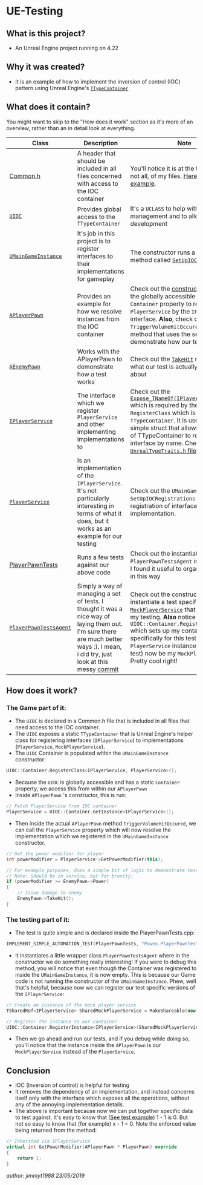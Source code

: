 # UE-Testing 

## What is this project?
- An Unreal Engine project running on 4.22

## Why it was created?
- It is an example of how to implement the inversion of control (IOC) pattern using Unreal Engine's [`TTypeContainer`](https://api.unrealengine.com/INT/API/Runtime/Core/Misc/TTypeContainer/index.html)

## What does it contain?

You might want to skip to the "How does it work" section as it's more of an overview, rather than an in detail look at everything.

|Class|Description|Note|
|--|--|--|
|[Common.h](Source/Testing/Common.h)|A header that should be included in all files concerned with access to the IOC container|You'll notice it is at the top of most, if not all, of my files. [Here is an example](https://github.com/jimmyt1988/UE-Testing/blob/49985ebbbd00fabea41edd78dd5d7d67975acfba/Source/Testing/Pawns/PlayerPawn.h#L5).|
|[`UIOC`](Source/Testing/IOC.h)|Provides global access to the `TTypeContainer`|It's a `UCLASS` to help with memory management and to allow for further development|
|[`UMainGameInstance`](Source/Testing/GameInstances/MainGameInstance.h)|It's job in this project is to register interfaces to their implementations for gameplay|The constructor runs a private method called [`SetUpIOCRegistrations`](https://github.com/jimmyt1988/UE-Testing/blob/49985ebbbd00fabea41edd78dd5d7d67975acfba/Source/Testing/GameInstances/MainGameInstance.cpp#L13-L16)|
|[`APlayerPawn`](Source/Testing/Pawns/PlayerPawn.h)|Provides an example for how we resolve instances from the IOC container|Check out the [constructor](https://github.com/jimmyt1988/UE-Testing/blob/49985ebbbd00fabea41edd78dd5d7d67975acfba/Source/Testing/Pawns/PlayerPawn.cpp#L9-L18) which uses the globally accessible `UIOC` static `Container` property to resolve a `PlayerService` by the `IPlayerService` interface. **Also**, check out the `TriggerVolumeHitOccured` delegate method that uses the service to demonstrate how our tests work |
|[`AEnemyPawn`](Source/Testing/Pawns/EnemyPawn.h)|Works with the APlayerPawn to demonstrate how a test works|Check out the [`TakeHit`](https://github.com/jimmyt1988/UE-Testing/blob/49985ebbbd00fabea41edd78dd5d7d67975acfba/Source/Testing/Pawns/EnemyPawn.cpp#L16-L20) method for what our test is actually concerned about|
|[`IPlayerService`](Source/Testing/Services/Abstracts/IPlayerService.h)|The interface which we register `PlayerService` and other implementing implementations to|Check out the [`Expose_TNameOf(IPlayerService)`](https://github.com/jimmyt1988/UE-Testing/blob/49985ebbbd00fabea41edd78dd5d7d67975acfba/Source/Testing/Services/Abstracts/IPlayerService.h#L18-L19) which is required by the `RegisterClass` which is on the `TTypeContainer`. It is used to create a simple struct that allows the internals of TTypeContainer to reference your interface by name. Check it out in the [`UnrealTypeTraits.h` file](https://github.com/EpicGames/UnrealEngine/blob/7d9919ac7bfd80b7483012eab342cb427d60e8c9/Engine/Source/Runtime/Core/Public/Templates/UnrealTypeTraits.h#L203-L211)|
|[`PlayerService`](Source/Testing/Services/Concretes/PlayerService.h)|Is an implementation of the `IPlayerService`. It's not particularly interesting in terms of what it does, but it works as an example for our testing|Check out the `UMainGameInstance`'s `SetUpIOCRegistrations` method's registration of interface to implementation.|
|[PlayerPawnTests](https://github.com/jimmyt1988/UE-Testing/blob/49985ebbbd00fabea41edd78dd5d7d67975acfba/Source/Testing/Tests/Pawns/PlayerPawnTests.cpp#L87-L101)|Runs a few tests against our above code|Check out the instantiation of `PlayerPawnTestsAgent` inside its belly. I found it useful to organise my tests in this way|
|[`PlayerPawnTestsAgent`](https://github.com/jimmyt1988/UE-Testing/blob/49985ebbbd00fabea41edd78dd5d7d67975acfba/Source/Testing/Tests/Pawns/PlayerPawnTests.cpp#L8-L85)|Simply a way of managing a set of tests. I thought it was a nice way of laying them out. I'm sure there are much better ways :). I mean, i did try, just look at this messy [commit](https://github.com/jimmyt1988/UE-Testing/blob/445aed78f83241010e0c6b60560197447258494d/Source/Testing/Tests/Shared/TestExecutive.h)|Check out the constructor where i instantiate a test specific [`MockPlayerService`](https://github.com/jimmyt1988/UE-Testing/blob/49985ebbbd00fabea41edd78dd5d7d67975acfba/Source/Testing/Tests/Pawns/PlayerPawnTests.cpp#L21-L31) that helps me with my testing. **Also** notice that I call `UIOC::Container.RegisterInstance...` which sets up my container specifically for this test. My `APawn`'s `PlayerService` instance will (for my test) now be my `MockPlayerService`. Pretty cool right!|

## How does it work?
### The Game part of it:
- The `UIOC` is declared in a Common.h file that is included in all files that need access to the IOC container.
- The `UIOC` exposes a static `TTypeContainer` that is Unreal Engine's helper class for registering interfaces (`IPlayerService`) to implementations (`PlayerService`, `MockPlayerService`).
- The `UIOC` Container is populated within the `UMainGameInstance` constructor:
```cpp
UIOC::Container.RegisterClass<IPlayerService, PlayerService>();
```
- Because the `UIOC` is globally accessible and has a static `Container` property, we access this from within our `APlayerPawn`
- Inside `APlayerPawn` 's constructor, this is run:
```cpp
// Fetch PlayerService from IOC container
PlayerService = UIOC::Container.GetInstance<IPlayerService>();
```
- Then inside the actual `APlayerPawn` method `TriggerVolumeHitOccured`, we can call the `PlayerService` property which will now resolve the implementation which we registered in the `UMainGameInstance` constructor.
```cpp
// Get the power modifier for player
int powerModifier = PlayerService->GetPowerModifier(this);

// For example purposes, does a simple bit of logic to demonstrate test
// Note: Should be in service, but for brevity:
if (powerModifier >= EnemyPawn->Power)
{
	// Issue damage to enemy
	EnemyPawn->TakeHit();
}
```
### The testing part of it:
- The test is quite simple and is declared inside the PlayerPawnTests.cpp:
```cpp
IMPLEMENT_SIMPLE_AUTOMATION_TEST(PlayerPawnTests, "Pawns.PlayerPawnTests", EAutomationTestFlags::EditorContext | EAutomationTestFlags::EngineFilter)
```
- It instantiates a little wrapper class `PlayerPawnTestsAgent` where in the constructor we do something really interesting! If you were to debug this method, you will notice that even though the Container was registered to inside the `UMainGameInstance`, it is now empty. This is because our Game code is not running the constructor of the `UMainGameInstance`. Phew, well that's helpful, because now we can register our test specific versions of the `IPlayerService`:
```cpp
// Create an instance of the mock player service
TSharedRef<IPlayerService> SharedMockPlayerService = MakeShareable(new MockPlayerService());

// Register the instance to our container
UIOC::Container.RegisterInstance<IPlayerService>(SharedMockPlayerService);
```
- Then we go ahead and run our tests, and if you debug while doing so, you'll notice that the instance inside the `APlayerPawn` is our `MockPlayerService` instead of the `PlayerService`.

## Conclusion
- IOC (Inversion of control) is helpful for testing
- It removes the dependency of an implementation, and instead concerns itself only with the interface which exposes all the operations, without any of the annoying implementation details.
- The above is important because now we can put together specific data to test against. It's easy to know that ([See test example](https://github.com/jimmyt1988/UE-Testing/blob/49985ebbbd00fabea41edd78dd5d7d67975acfba/Source/Testing/Tests/Pawns/PlayerPawnTests.cpp#L49-L59)) 1 - 1 is 0. But not so easy to know that (for example) x - 1 = 0. Note the enforced value being returned from the method:
```cpp
// Inherited via IPlayerService
virtual int GetPowerModifier(APlayerPawn * PlayerPawn) override
{
	return 1;
}
```
*author: jimmyt1988*
*23/05/2019*
